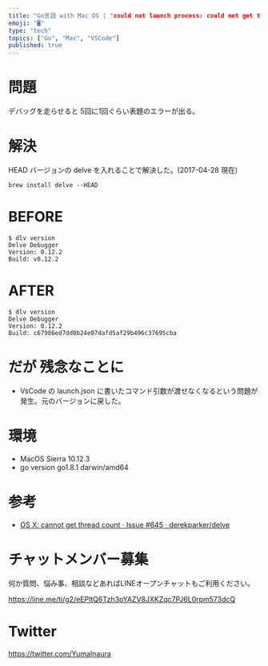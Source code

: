 ```yaml
---
title: "Go言語 with Mac OS | "could not launch process: could not get thread cou"
emoji: "🖥"
type: "tech"
topics: ["Go", "Mac", "VSCode"]
published: true
---
```


# 問題

デバッグを走らせると 5回に1回ぐらい表題のエラーが出る。

# 解決

HEAD バージョンの delve を入れることで解決した。(2017-04-28 現在)

```
brew install delve --HEAD
```

# BEFORE

```
$ dlv version
Delve Debugger
Version: 0.12.2
Build: v0.12.2
```

# AFTER

```
$ dlv version
Delve Debugger
Version: 0.12.2
Build: c67986ed7dd0b24e07dafd5af29b496c37695cba
```

# だが 残念なことに

- VsCode の launch.json に書いたコマンド引数が渡せなくなるという問題が発生。元のバージョンに戻した。

# 環境

- MacOS Sierra 10.12.3
- go version go1.8.1 darwin/amd64

# 参考

- [OS X: cannot get thread count · Issue #645 · derekparker/delve](https://github.com/derekparker/delve/issues/645#issuecomment-268020333)








<!-- Update From Qiita API -->

# チャットメンバー募集


何か質問、悩み事、相談などあればLINEオープンチャットもご利用ください。

https://line.me/ti/g2/eEPltQ6Tzh3pYAZV8JXKZqc7PJ6L0rpm573dcQ





# Twitter


https://twitter.com/YumaInaura


<!-- Update From Qiita API -->


